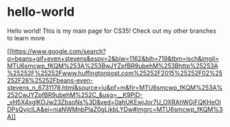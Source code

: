 # hello-world
Hello world! This is my main page for CS35! Check out my other branches to learn more

[[https://www.google.com/search?q=beans+gif+even+stevens&espv=2&biw=1162&bih=719&tbm=isch&imgil=MTU6smcwp_fKQM%253A%253BwJYZpfBR9ubehM%253Bhttp%25253A%25252F%25252Fwww.huffingtonpost.com%25252F2015%25252F02%25252F26%25252Fbeans-even-stevens_n_6731178.html&source=iu&pf=m&fir=MTU6smcwp_fKQM%253A%252CwJYZpfBR9ubehM%252C_&usg=__K9PiD-_vH5X4xglKOJw23ZbsoNs%3D&ved=0ahUKEwjJor7U_OXRAhWGjFQKHeOIDPsQyjcILA&ei=niaNWMnbPIaZ0gLjkbLYDw#imgrc=MTU6smcwp_fKQM%3A]]
